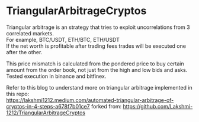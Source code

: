 # TriangularArbitrageCryptos

Triangular arbitrage is an strategy that tries to exploit uncorrelations from 3 correlated markets.  
For example, BTC/USDT, ETH/BTC, ETH/USDT   
If the net worth is profitable after trading fees trades will be executed one after the other.  

This price mismatch is calculated from the pondered price to buy certain amount from the order book, not just from the high and low bids and asks.
Tested execution in binance and bitfinex.

Refer to this blog to understand more on triangular arbitrage implemented in this repo:  
https://lakshmi1212.medium.com/automated-triangular-arbitrage-of-cryptos-in-4-steps-a678f7b01ce7
forked from: https://github.com/Lakshmi-1212/TriangularArbitrageCryptos
